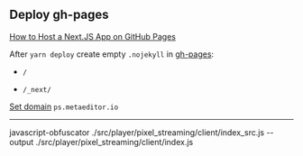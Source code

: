 ## Deploy gh-pages

[How to Host a Next.JS App on GitHub Pages](https://tishonator.com/blog/how-to-host-a-next-js-app-on-github-pages)



After `yarn deploy` create empty `.nojekyll` in [gh-pages](https://github.com/markolofsen/metaeditor/tree/gh-pages):

- `/`

- `/_next/`


[Set domain](https://github.com/markolofsen/metaeditor/settings/pages) `ps.metaeditor.io`


---

javascript-obfuscator ./src/player/pixel_streaming/client/index_src.js --output ./src/player/pixel_streaming/client/index.js
